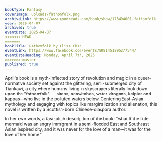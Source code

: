 ```yaml
---
bookType: Fantasy
coverImage: uploads/fathomfolk.png
archiveLink: https://www.goodreads.com/book/show/173404001-fathomfolk
year: 2025-04-07
archived: true
eventDate: 2025-04-07
<<<<<<< HEAD
=======
bookTitle: Fathomfolk by Eliza Chan
eventLink: https://www.facebook.com/events/8081451895277544/
eventDateHeading: Monday, April 7th, 2025
>>>>>>> master
published: true
---
```


April's book is a myth-inflected story of revolution and magic in a queer-normative society set against the glittering, semi-submerged city of Tiankawi, a city where humans living in skyscrapers literally look down upon the "fathomfolk" — sirens, seawitches, water-dragons, kelpies and kappas—who live in the polluted waters below. Centering East-Asian mythology and engaging with topics like marginalization and alienation, this novel is written by a Scottish-born Chinese-diaspora author.

In her own words, a fast-pitch description of the book: "what if the little mermaid was an angry immigrant in a semi-flooded East and Southeast Asian inspired city, and it was never for the love of a man—it was for the love of her home."

